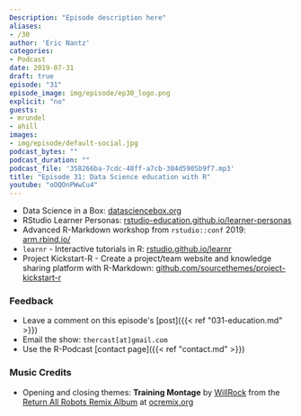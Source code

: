 ```yaml
---
Description: "Episode description here" 
aliases:
- /30
author: 'Eric Nantz'
categories:
- Podcast
date: 2019-07-31
draft: true
episode: "31"
episode_image: img/episode/ep30_logo.png
explicit: "no"
guests:
- mrundel
- ahill
images:
- img/episode/default-social.jpg
podcast_bytes: ""
podcast_duration: ""
podcast_file: '358266ba-7cdc-48ff-a7cb-384d5905b9f7.mp3'
title: "Episode 31: Data Science education with R"
youtube: "oOQOnPWwCu4"
---
```


* Data Science in a Box: [datasciencebox.org](https://datasciencebox.org)
* RStudio Learner Personas: [rstudio-education.github.io/learner-personas](https://rstudio-education.github.io/learner-personas/)
* Advanced R-Markdown workshop from `rstudio::conf` 2019: [arm.rbind.io/](https://arm.rbind.io/) 
* `learnr` - Interactive tutorials in R: [rstudio.github.io/learnr](https://rstudio.github.io/learnr/)
* Project Kickstart-R - Create a project/team website and knowledge sharing platform with R-Markdown: [github.com/sourcethemes/project-kickstart-r](https://github.com/sourcethemes/project-kickstart-r) 

### Feedback

- Leave a comment on this episode's [post]({{< ref "031-education.md" >}})
- Email the show: `thercast[at]gmail.com`
- Use the R-Podcast [contact page]({{< ref "contact.md" >}})

### Music Credits

- Opening and closing themes: __Training Montage__ by [WillRock](http://ocremix.org/artist/5043/willrock)  from the [Return All Robots Remix Album](http://ocremix.org/events/returnallrobots/) at [ocremix.org](http://ocremix.org/)
